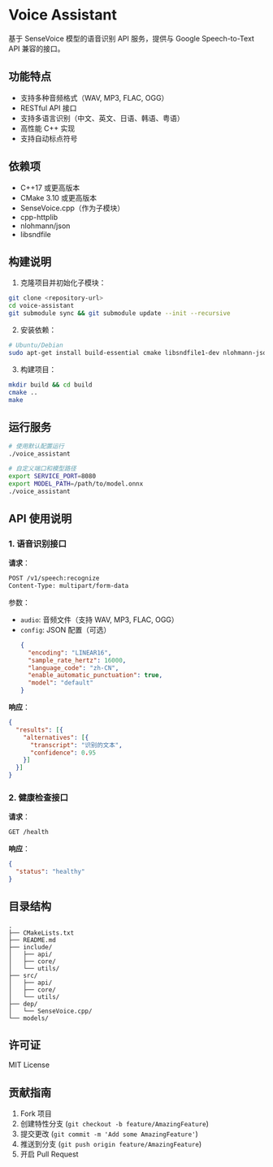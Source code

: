 # Voice Assistant

基于 SenseVoice 模型的语音识别 API 服务，提供与 Google Speech-to-Text API 兼容的接口。

## 功能特点

- 支持多种音频格式（WAV, MP3, FLAC, OGG）
- RESTful API 接口
- 支持多语言识别（中文、英文、日语、韩语、粤语）
- 高性能 C++ 实现
- 支持自动标点符号

## 依赖项

- C++17 或更高版本
- CMake 3.10 或更高版本
- SenseVoice.cpp（作为子模块）
- cpp-httplib
- nlohmann/json
- libsndfile

## 构建说明

1. 克隆项目并初始化子模块：
```bash
git clone <repository-url>
cd voice-assistant
git submodule sync && git submodule update --init --recursive
```

2. 安装依赖：
```bash
# Ubuntu/Debian
sudo apt-get install build-essential cmake libsndfile1-dev nlohmann-json3-dev
```

3. 构建项目：
```bash
mkdir build && cd build
cmake ..
make
```

## 运行服务

```bash
# 使用默认配置运行
./voice_assistant

# 自定义端口和模型路径
export SERVICE_PORT=8080
export MODEL_PATH=/path/to/model.onnx
./voice_assistant
```

## API 使用说明

### 1. 语音识别接口

**请求**：
```bash
POST /v1/speech:recognize
Content-Type: multipart/form-data
```

参数：
- `audio`: 音频文件（支持 WAV, MP3, FLAC, OGG）
- `config`: JSON 配置（可选）
  ```json
  {
    "encoding": "LINEAR16",
    "sample_rate_hertz": 16000,
    "language_code": "zh-CN",
    "enable_automatic_punctuation": true,
    "model": "default"
  }
  ```

**响应**：
```json
{
  "results": [{
    "alternatives": [{
      "transcript": "识别的文本",
      "confidence": 0.95
    }]
  }]
}
```

### 2. 健康检查接口

**请求**：
```bash
GET /health
```

**响应**：
```json
{
  "status": "healthy"
}
```

## 目录结构

```
.
├── CMakeLists.txt
├── README.md
├── include/
│   ├── api/
│   ├── core/
│   └── utils/
├── src/
│   ├── api/
│   ├── core/
│   └── utils/
├── dep/
│   └── SenseVoice.cpp/
└── models/
```

## 许可证

MIT License

## 贡献指南

1. Fork 项目
2. 创建特性分支 (`git checkout -b feature/AmazingFeature`)
3. 提交更改 (`git commit -m 'Add some AmazingFeature'`)
4. 推送到分支 (`git push origin feature/AmazingFeature`)
5. 开启 Pull Request
